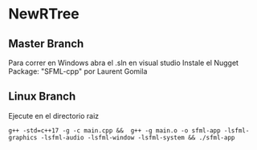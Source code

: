 # NewRTree
## Master Branch
Para correr en Windows abra el .sln en visual studio
Instale el Nugget Package: "SFML-cpp" por Laurent Gomila

## Linux Branch
Ejecute en el directorio raiz
```
g++ -std=c++17 -g -c main.cpp &&  g++ -g main.o -o sfml-app -lsfml-graphics -lsfml-audio -lsfml-window -lsfml-system && ./sfml-app
```
